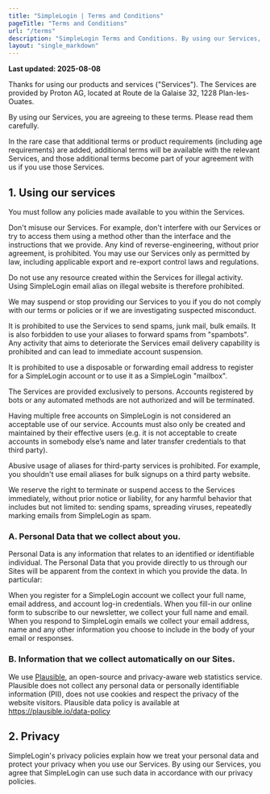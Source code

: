 ```yaml
---
title: "SimpleLogin | Terms and Conditions"
pageTitle: "Terms and Conditions"
url: "/terms"
description: "SimpleLogin Terms and Conditions. By using our Services, you are agreeing to these terms. Please read them carefully."
layout: "single_markdown"
---
```


**Last updated: 2025-08-08**

Thanks for using our products and services ("Services"). The Services are provided by Proton AG, located at Route de la Galaise 32, 1228 Plan-les-Ouates.

By using our Services, you are agreeing to these terms. Please read them carefully.

In the rare case that additional terms or product requirements (including age requirements) are added, additional terms will be available with the relevant Services, and those additional terms become part of your agreement with us if you use those Services.

## 1. Using our services
You must follow any policies made available to you within the Services.

Don't misuse our Services. For example, don't interfere with our Services or try to access them using a method other than the interface and the instructions that we provide. Any kind of reverse-engineering, without prior agreement, is prohibited. You may use our Services only as permitted by law, including applicable export and re-export control laws and regulations.

Do not use any resource created within the Services for illegal activity. Using SimpleLogin email alias on illegal website is therefore prohibited.

We may suspend or stop providing our Services to you if you do not comply with our terms or policies or if we are investigating suspected misconduct.

It is prohibited to use the Services to send spams, junk mail, bulk emails. It is also forbidden to use your aliases to forward spams from "spambots". Any activity that aims to deteriorate the Services email delivery capability is prohibited and can lead to immediate account suspension.

It is prohibited to use a disposable or forwarding email address to register for a SimpleLogin account or to use it as a SimpleLogin "mailbox".

The Services are provided exclusively to persons. Accounts registered by bots or any automated methods are not authorized and will be terminated.

Having multiple free accounts on SimpleLogin is not considered an acceptable use of our service. Accounts must also only be created and maintained by their effective users (e.g. it is not acceptable to create accounts in somebody else’s name and later transfer credentials to that third party).

Abusive usage of aliases for third-party services is prohibited. For example, you shouldn't use email aliases for bulk signups on a third party website.

We reserve the right to terminate or suspend access to the Services immediately, without prior notice or liability, for any harmful behavior that includes but not limited to: sending spams, spreading viruses, repeatedly marking emails from SimpleLogin as spam.

### A. Personal Data that we collect about you.

Personal Data is any information that relates to an identified or identifiable individual. The Personal Data that you provide directly to us through our Sites will be apparent from the context in which you provide the data. In particular:

When you register for a SimpleLogin account we collect your full name, email address, and account log-in credentials.
When you fill-in our online form to subscribe to our newsletter, we collect your full name and email.
When you respond to SimpleLogin emails we collect your email address, name and any other information you choose to include in the body of your email or responses.

### B. Information that we collect automatically on our Sites.

We use [Plausible](https://plausible.io), an open-source and privacy-aware web statistics service. Plausible does not collect any personal data or personally identifiable information (PII), does not use cookies and respect the privacy of the website visitors.
Plausible data policy is available at https://plausible.io/data-policy

## 2. Privacy
SimpleLogin's privacy policies explain how we treat your personal data and protect your privacy when you use our Services. By using our Services, you agree that SimpleLogin can use such data in accordance with our privacy policies.

